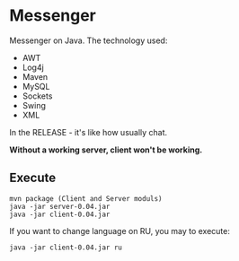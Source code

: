 # Messenger
Messenger on Java. The technology used:
- AWT
- Log4j
- Maven
- MySQL
- Sockets
- Swing
- XML

In the RELEASE - it's like how usually chat.

**Without a working server, client won't be working.**

## Execute
```
mvn package (Client and Server moduls)
java -jar server-0.04.jar
java -jar client-0.04.jar
```
If you want to change language on RU, you may to execute:
```
java -jar client-0.04.jar ru
```
